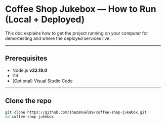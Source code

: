 # Coffee Shop Jukebox — How to Run (Local + Deployed)

This doc explains how to get the project running on your computer for demo/testing and where the deployed services live.

---

## Prerequisites
- Node.js **v22.19.0**
- Git
- (Optional) Visual Studio Code

---

## Clone the repo
```bash
git clone https://github.com/shazamuel89/coffee-shop-jukebox.git
cd coffee-shop-jukebox
